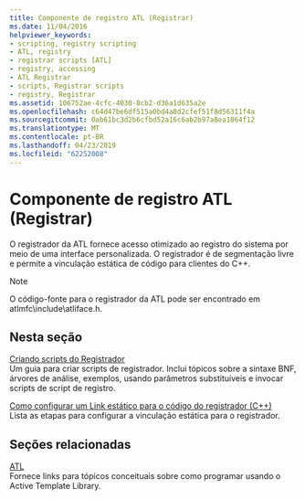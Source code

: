 ```yaml
---
title: Componente de registro ATL (Registrar)
ms.date: 11/04/2016
helpviewer_keywords:
- scripting, registry scripting
- ATL, registry
- registrar scripts [ATL]
- registry, accessing
- ATL Registrar
- scripts, Registrar scripts
- registry, Registrar
ms.assetid: 106752ae-4cfc-4030-8cb2-d36a1d635a2e
ms.openlocfilehash: c64d47be6df515a0bd4a8d2cfef51f8d56311f4a
ms.sourcegitcommit: 0ab61bc3d2b6cfbd52a16c6ab2b97a8ea1864f12
ms.translationtype: MT
ms.contentlocale: pt-BR
ms.lasthandoff: 04/23/2019
ms.locfileid: "62252008"
---
```

# <a name="atl-registry-component-registrar"></a>Componente de registro ATL (Registrar)

O registrador da ATL fornece acesso otimizado ao registro do sistema por meio de uma interface personalizada. O registrador é de segmentação livre e permite a vinculação estática de código para clientes do C++.

> [!NOTE]
>  O código-fonte para o registrador da ATL pode ser encontrado em atlmfc\include\atliface.h.

## <a name="in-this-section"></a>Nesta seção

[Criando scripts do Registrador](../atl/creating-registrar-scripts.md)<br/>
Um guia para criar scripts de registrador. Inclui tópicos sobre a sintaxe BNF, árvores de análise, exemplos, usando parâmetros substituíveis e invocar scripts de script de registro.

[Como configurar um Link estático para o código do registrador (C++)](../atl/setting-up-a-static-link-to-the-registrar-code-cpp-only.md)<br/>
Lista as etapas para configurar a vinculação estática para o registrador.

## <a name="related-sections"></a>Seções relacionadas

[ATL](../atl/active-template-library-atl-concepts.md)<br/>
Fornece links para tópicos conceituais sobre como programar usando o Active Template Library.
